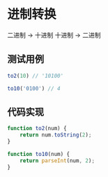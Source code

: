 # 进制转换
二进制 -> 十进制
十进制 -> 二进制

## 测试用例
```javascript
to2(10) // '10100'

to10('0100') // 4
```

## 代码实现
```javascript
function to2(num) {
	return num.toString(2);	
}

function to10(num) {
	return parseInt(num, 2);
}
```
